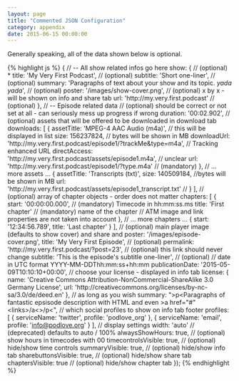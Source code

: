 ```yaml
---
layout: page
title: "Commented JSON Configuration"
category: appendix
date: 2015-06-15 00:00:00
---
```


Generally speaking, all of the data shown below is optional.

{% highlight js %}
{
    // -- All show related infos go here
    show: { // (optional) *
      title: 'My Very First Podcast', // (optional)
      subtitle: 'Short one-liner', // (optional)
      summary: 'Paragraphs of text about your show and its topic. *yada yada*', // (optional)
      poster: '/images/show-cover.png', // (optional) x by x - will be shown on info and share tab
      url: 'http:\/\/my.very.first.podcast' // (optional)
    },
    // -- Episode related data
    // (optional) should be correct or not set at all - can seriously mess up progress if wrong
    duration: '00:02.902',
    // (optional) assets that will be offered to be downloaded in download tab
    downloads: [
      {
        assetTitle: 'MPEG-4 AAC Audio (m4a)', // this will be displayed in list
        size: 156237824, // bytes will be shown in MB
        downloadUrl: 'http:\/\/my.very.first.podcast\/episode1\/?trackMe&type=m4a', // Tracking enhanced URL
        directAccess: 'http:\/\/my.very.first.podcast\/assets\/episode1.m4a', // unclear
        url: 'http:\/\/my.very.first.podcast\/episode1\/?type.m4a' // (mandatory)
      },
      // ... more assets ...
      {
        assetTitle: 'Transcripts (txt)',
        size: 140509184, //bytes will be shown in MB
        url: 'http:\/\/my.very.first.podcast\/assets\/episode1_transcript.txt' //
      }
    ],
    // (optional) array of chapter objects - order does not matter
    chapters: [
      {
        start: '00:00:00.000', // (mandatory) Timecode in hh:mm:ss.ms
        title: 'First chapter' // (mandatory) name of the chapter
        // ATM image and link properties are not taken into account
      },
      // ... more chapters ...
      {
        start: '12:34:56.789',
        title: 'Last chapter'
      }
    ],
    // (optional) main player image (defaults to show cover) and share and
    poster: '/images/episode-cover.png',
    title: 'My Very First Episode', // (optional)
    permalink: 'http:\/\/my.very.first.podcast\/?post=23', // (optional) this link should never change
    subtitle: 'This is the episode\'s subtitle one-liner', // (optional)
    // date in UTC format  YYYY-MM-DDThh:mm:ss+hh:mm
    publicationDate: '2015-05-09T10:10:10+00:00',
    // choose your license - displayed in info tab
    license: {
      name: 'Creative Commons Attribution-NonCommercial-ShareAlike 3.0 Germany License',
      url: 'http:\/\/creativecommons.org\/licenses\/by-nc-sa\/3.0\/de\/deed.en'
    },
    // as long as you wish
    summary: "&gt;p&lt;Paragraphs of fantastic epsisode description with HTML and even &gt;a href="#"&lt;links&gt;/a&lt;&gt;/p&lt;",
    // which social profiles to show on info tab footer
    profiles: [
      {
          serviceName: 'twitter',
          profile: 'podlove_org'
      },
      {
          serviceName: 'email',
          profile: 'info@podlove.org'
      }
    ],
    // display settings
    width: 'auto' // (deprecated) defaults to auto / 100%
    alwaysShowHours: true, // (optional) show hours in timecodes with 00
    timecontrolsVisible: true, // (optional) hide/show time controls
    summaryVisible: true, // (optional) hide/show info tab
    sharebuttonsVisible: true, // (optional) hide/show share tab
    chaptersVisible: true // (optional) hide/show chapter tab
});
{% endhighlight %}
